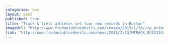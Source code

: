 ```yaml
---
categories: box
layout: post
published: true
title: "Track & field athletes set four new records in Boston"
imageUrl: "http://www.fredoniabluedevils.com/images/2015/1/28//rp_primary_Feldman_2405.jpg"
link: "http://www.fredoniabluedevils.com/news/2015/2/13/MTRACK_0213153337.aspx"
---
```


